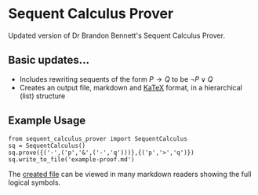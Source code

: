 # Sequent Calculus Prover

Updated version of Dr Brandon Bennett's Sequent Calculus Prover.

## Basic updates...

- Includes rewriting sequents of the form $P\to Q$ to be $\neg P \lor Q$
- Creates an output file, markdown and [KaTeX](https://katex.org/) format, in a hierarchical (list) structure

## Example Usage

```
from sequent_calculus_prover import SequentCalculus
sq = SequentCalculus()
sq.prove({('-',('p','&',('-','q')))},{('p','>','q')})
sq.write_to_file('example-proof.md')
```

The [created file]('example-proof.md') can be viewed in many markdown readers showing the full logical symbols.